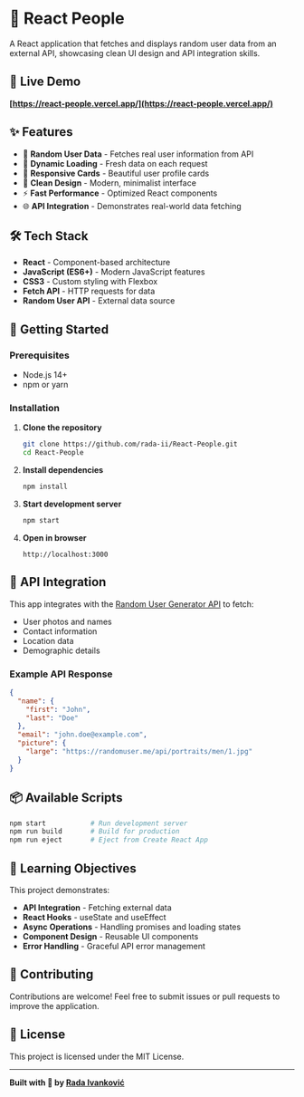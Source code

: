 # 👥 React People

A React application that fetches and displays random user data from an external API, showcasing clean UI design and API integration skills.

## 🔗 Live Demo
**[https://react-people.vercel.app/](https://react-people.vercel.app/)**

## ✨ Features

- 👤 **Random User Data** - Fetches real user information from API
- 🔄 **Dynamic Loading** - Fresh data on each request
- 📱 **Responsive Cards** - Beautiful user profile cards
- 🎨 **Clean Design** - Modern, minimalist interface
- ⚡ **Fast Performance** - Optimized React components
- 🌐 **API Integration** - Demonstrates real-world data fetching

## 🛠️ Tech Stack

- **React** - Component-based architecture
- **JavaScript (ES6+)** - Modern JavaScript features
- **CSS3** - Custom styling with Flexbox
- **Fetch API** - HTTP requests for data
- **Random User API** - External data source

## 🚀 Getting Started

### Prerequisites
- Node.js 14+
- npm or yarn

### Installation

1. **Clone the repository**
   ```bash
   git clone https://github.com/rada-ii/React-People.git
   cd React-People
   ```

2. **Install dependencies**
   ```bash
   npm install
   ```

3. **Start development server**
   ```bash
   npm start
   ```

4. **Open in browser**
   ```
   http://localhost:3000
   ```

## 🔌 API Integration

This app integrates with the [Random User Generator API](https://randomuser.me/) to fetch:
- User photos and names
- Contact information
- Location data
- Demographic details

### Example API Response
```json
{
  "name": {
    "first": "John",
    "last": "Doe"
  },
  "email": "john.doe@example.com",
  "picture": {
    "large": "https://randomuser.me/api/portraits/men/1.jpg"
  }
}
```

## 📦 Available Scripts

```bash
npm start           # Run development server
npm run build       # Build for production
npm run eject       # Eject from Create React App
```

## 🎯 Learning Objectives

This project demonstrates:
- **API Integration** - Fetching external data
- **React Hooks** - useState and useEffect
- **Async Operations** - Handling promises and loading states
- **Component Design** - Reusable UI components
- **Error Handling** - Graceful API error management


## 🤝 Contributing

Contributions are welcome! Feel free to submit issues or pull requests to improve the application.

## 📄 License

This project is licensed under the MIT License.

---

**Built with 👥 by [Rada Ivanković](https://github.com/rada-ii)**  
